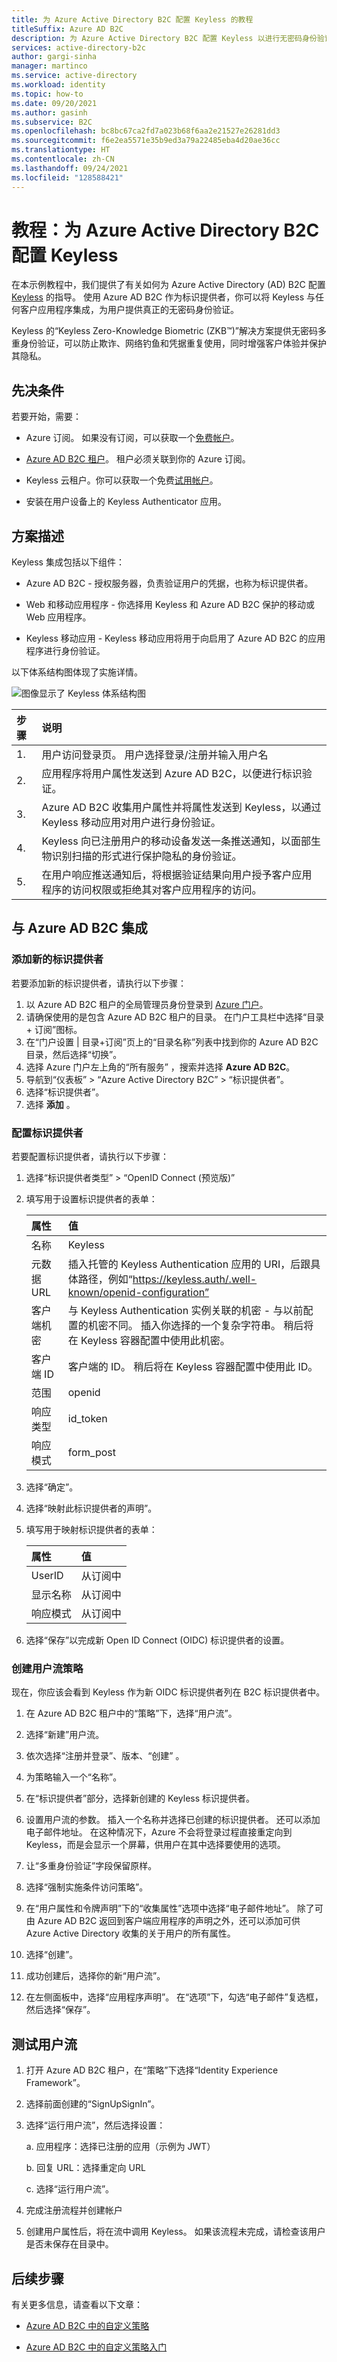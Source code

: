 ```yaml
---
title: 为 Azure Active Directory B2C 配置 Keyless 的教程
titleSuffix: Azure AD B2C
description: 为 Azure Active Directory B2C 配置 Keyless 以进行无密码身份验证的教程
services: active-directory-b2c
author: gargi-sinha
manager: martinco
ms.service: active-directory
ms.workload: identity
ms.topic: how-to
ms.date: 09/20/2021
ms.author: gasinh
ms.subservice: B2C
ms.openlocfilehash: bc8bc67ca2fd7a023b68f6aa2e21527e26281dd3
ms.sourcegitcommit: f6e2ea5571e35b9ed3a79a22485eba4d20ae36cc
ms.translationtype: HT
ms.contentlocale: zh-CN
ms.lasthandoff: 09/24/2021
ms.locfileid: "128588421"
---
```

# <a name="tutorial-configure-keyless-with-azure-active-directory-b2c"></a>教程：为 Azure Active Directory B2C 配置 Keyless

在本示例教程中，我们提供了有关如何为 Azure Active Directory (AD) B2C 配置 [Keyless](https://keyless.io/) 的指导。 使用 Azure AD B2C 作为标识提供者，你可以将 Keyless 与任何客户应用程序集成，为用户提供真正的无密码身份验证。

Keyless 的“Keyless Zero-Knowledge Biometric (ZKB™)”解决方案提供无密码多重身份验证，可以防止欺诈、网络钓鱼和凭据重复使用，同时增强客户体验并保护其隐私。

## <a name="pre-requisites"></a>先决条件

若要开始，需要：

- Azure 订阅。 如果没有订阅，可以获取一个[免费帐户](https://azure.microsoft.com/free/)。

- [Azure AD B2C 租户](./tutorial-create-tenant.md)。 租户必须关联到你的 Azure 订阅。

- Keyless 云租户。你可以获取一个免费[试用帐户](https://keyless.io/go)。

- 安装在用户设备上的 Keyless Authenticator 应用。

## <a name="scenario-description"></a>方案描述

Keyless 集成包括以下组件：

- Azure AD B2C - 授权服务器，负责验证用户的凭据，也称为标识提供者。

- Web 和移动应用程序 - 你选择用 Keyless 和 Azure AD B2C 保护的移动或 Web 应用程序。

- Keyless 移动应用 - Keyless 移动应用将用于向启用了 Azure AD B2C 的应用程序进行身份验证。

以下体系结构图体现了实施详情。

![图像显示了 Keyless 体系结构图](./media/partner-keyless/keyless-architecture-diagram.png)

|步骤 | 说明 |
|:-----| :-----------|
| 1. | 用户访问登录页。 用户选择登录/注册并输入用户名
| 2. | 应用程序将用户属性发送到 Azure AD B2C，以便进行标识验证。
| 3. | Azure AD B2C 收集用户属性并将属性发送到 Keyless，以通过 Keyless 移动应用对用户进行身份验证。
| 4. | Keyless 向已注册用户的移动设备发送一条推送通知，以面部生物识别扫描的形式进行保护隐私的身份验证。
| 5. | 在用户响应推送通知后，将根据验证结果向用户授予客户应用程序的访问权限或拒绝其对客户应用程序的访问。

## <a name="integrate-with-azure-ad-b2c"></a>与 Azure AD B2C 集成

### <a name="add-a-new-identity-provider"></a>添加新的标识提供者

若要添加新的标识提供者，请执行以下步骤：

1. 以 Azure AD B2C 租户的全局管理员身份登录到 [Azure 门户](https://portal.azure.com/#home)。
1. 请确保使用的是包含 Azure AD B2C 租户的目录。 在门户工具栏中选择“目录 + 订阅”图标。
1. 在“门户设置 | 目录+订阅”页上的“目录名称”列表中找到你的 Azure AD B2C 目录，然后选择“切换”。
1. 选择 Azure 门户左上角的“所有服务”  ，搜索并选择 **Azure AD B2C**。
1. 导航到“仪表板” > “Azure Active Directory B2C” >  “标识提供者”。  
1. 选择“标识提供者”。
1. 选择 **添加** 。

### <a name="configure-an-identity-provider"></a>配置标识提供者

若要配置标识提供者，请执行以下步骤：

1. 选择“标识提供者类型” > “OpenID Connect (预览版)” 
1. 填写用于设置标识提供者的表单：

   |属性 | 值 |
   |:-----| :-----------|
   | 名称   | Keyless |
   | 元数据 URL | 插入托管的 Keyless Authentication 应用的 URI，后跟具体路径，例如“https://keyless.auth/.well-known/openid-configuration” |
   | 客户端机密 | 与 Keyless Authentication 实例关联的机密 - 与以前配置的机密不同。 插入你选择的一个复杂字符串。 稍后将在 Keyless 容器配置中使用此机密。|
   | 客户端 ID | 客户端的 ID。 稍后将在 Keyless 容器配置中使用此 ID。|
   | 范围 | openid |
   | 响应类型 | id_token |
   | 响应模式 | form_post|

1. 选择“确定”。

1. 选择“映射此标识提供者的声明”。

1. 填写用于映射标识提供者的表单：

   |属性 | 值 |
   |:-----| :-----------|
   | UserID    | 从订阅中 |
   | 显示名称 | 从订阅中 |
   | 响应模式 | 从订阅中 |

1. 选择“保存”以完成新 Open ID Connect (OIDC) 标识提供者的设置。

### <a name="create-a-user-flow-policy"></a>创建用户流策略

现在，你应该会看到 Keyless 作为新 OIDC 标识提供者列在 B2C 标识提供者中。

1. 在 Azure AD B2C 租户中的“策略”下，选择“用户流”。

2. 选择“新建”用户流。

3. 依次选择“注册并登录”、版本、“创建” 。

4. 为策略输入一个“名称”。

5. 在“标识提供者”部分，选择新创建的 Keyless 标识提供者。

6. 设置用户流的参数。 插入一个名称并选择已创建的标识提供者。 还可以添加电子邮件地址。 在这种情况下，Azure 不会将登录过程直接重定向到 Keyless，而是会显示一个屏幕，供用户在其中选择要使用的选项。

7. 让“多重身份验证”字段保留原样。

8. 选择“强制实施条件访问策略”。

9. 在“用户属性和令牌声明”下的“收集属性”选项中选择“电子邮件地址”。 除了可由 Azure AD B2C 返回到客户端应用程序的声明之外，还可以添加可供 Azure Active Directory 收集的关于用户的所有属性。

10. 选择“创建”。

11. 成功创建后，选择你的新“用户流”。

12. 在左侧面板中，选择“应用程序声明”。 在“选项”下，勾选“电子邮件”复选框，然后选择“保存”。

## <a name="test-the-user-flow"></a>测试用户流

1. 打开 Azure AD B2C 租户，在“策略”下选择“Identity Experience Framework”。

2. 选择前面创建的“SignUpSignIn”。

3. 选择“运行用户流”，然后选择设置：

   a. 应用程序：选择已注册的应用（示例为 JWT）

   b. 回复 URL：选择重定向 URL

   c. 选择“运行用户流”。

4. 完成注册流程并创建帐户

5. 创建用户属性后，将在流中调用 Keyless。 如果该流程未完成，请检查该用户是否未保存在目录中。

## <a name="next-steps"></a>后续步骤

有关更多信息，请查看以下文章：

- [Azure AD B2C 中的自定义策略](./custom-policy-overview.md)

- [Azure AD B2C 中的自定义策略入门](tutorial-create-user-flows.md?pivots=b2c-custom-policy)